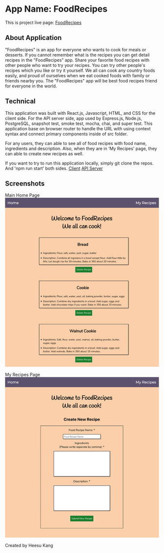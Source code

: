 # App Name: FoodRecipes

This is project live page: [FoodRecipes](https://foodrecipes.now.sh/)

## About Application

"FoodRecipes" is an app for everyone who wants to cook for meals or desserts. If you cannot remember what is the recipes you can get detail recipes in the "FoodRecipes" app.
Share your favorite food recipes with other people who want to try your recipes.
You can try other people's recipes which you like or try it yourself.
We all can cook any country foods easily, and proud of ourselves when we eat cooked foods with family or friends nearby you.
The "FoodRecipes" app will be best food recipes friend for everyone in the world.

## Technical

This application was built with React.js, Javascript, HTML, and CSS for the client side.
For the API server side, app used by Express.js, Node.js, PostgreSQL, snapshot test, smoke test, mocha, chai, and super test.
This application base on browser router to handle the URL with using context syntax and connect primary components inside of src folder.

For any users, they can able to see all of food recipes with food name, ingredients and description.
Also, when they are in 'My Recipes' page, they can able to create new recipes as well.

If you want to try to run this application locally, simply git clone the repos.
And 'npm run start' both sides.
[Client](https://github.com/hskang135/Food-Recipes-Client)
[API Server](https://github.com/hskang135/Food-Recipes-Server)

## Screenshots

Main Home Page
![Main Home Page](./screenshot/home.png)

My Recipes Page
![My Recipes Page with Create New form](./screenshot/myrecipes.png)

Created by Heesu Kang
